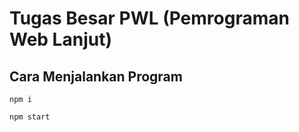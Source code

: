 # Tugas Besar PWL (Pemrograman Web Lanjut)

## Cara Menjalankan Program

```
npm i
```

```
npm start
```
